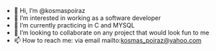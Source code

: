 - 👋 Hi, I’m @kosmaspoiraz
- 👀 I’m interested in working as a software developer
- 🌱 I’m currently practicing in C and MYSQL
- 💞️ I’m looking to collaborate on any project that would look fun to me
- 📫 How to reach me: via email mailto:kosmas_poiraz@yahoo.com

<!---
kosmaspoiraz/kosmaspoiraz is a ✨ special ✨ repository because its `README.md` (this file) appears on your GitHub profile.
You can click the Preview link to take a look at your changes.
--->
